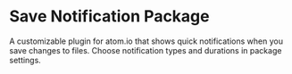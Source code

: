 # Save Notification Package

A customizable plugin for atom.io that shows quick notifications when you save changes to files.
Choose notification types and durations in package settings.

